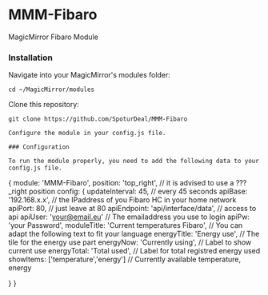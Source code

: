 # MMM-Fibaro
MagicMirror Fibaro Module
### Installation

Navigate into your MagicMirror's modules folder:

```shell
cd ~/MagicMirror/modules
```
Clone this repository:
```shell
git clone https://github.com/SpoturDeal/MMM-Fibaro

Configure the module in your config.js file.

### Configuration

To run the module properly, you need to add the following data to your config.js file.

```
{
	module: 'MMM-Fibaro',
	position: 'top_right', // it is advised to use a ???_right position
	config: {
          updateInterval:  45,                          // every 45 seconds
          apiBase: '192.168.x.x',                       // the IPaddress of you Fibaro HC in your home network
          apiPort: 80,                                  // just leave at 80
          apiEndpoint: 'api/interface/data',            // access to api
          apiUser: 'your@email.eu'                      // The emailaddress you use to login
          apiPw: 'your Password',
          moduleTitle: 'Current temperatures Fibaro',   // You can adapt the following text to fit your language
          energyTitle: 'Energy use',                    // The tile for the energy use part
          energyNow: 'Currently using',                 // Label to show current use
          energyTotal: 'Total used',                    // Label for total registred energy used
          showItems: ['temperature','energy']           // Currently available temperature, energy       
          
  }
}
